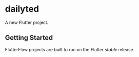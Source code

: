# dailyted

A new Flutter project.

## Getting Started

FlutterFlow projects are built to run on the Flutter _stable_ release.
